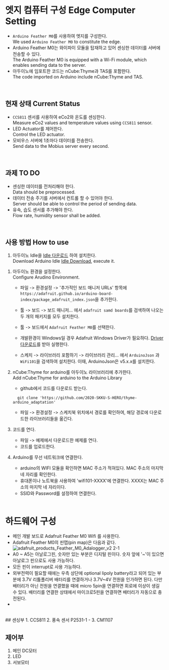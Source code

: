 <br>

# 엣지 컴퓨터 구성 Edge Computer Setting  
- `Arduino Feather M0`를 사용하여 엣지를 구성한다.  
We used `Arduino Feather M0` to constitute the edge.<br>
- Arduino Feather M0는 와이파이 모듈을 탑재하고 있어 센싱한 데이터를 서버에 전송할 수 있다.  
The Arduino Feather M0 is equipped with a Wi-Fi module, which enables sending data to the server.<br>
- 아두이노에 임포트한 코드는 nCube:Thyme과 TAS를 포함한다.  
The code imported on Arduino include nCube:Thyme and TAS.
<br>

## 현재 상태 Current Status  
- `CCS811` 센서를 사용하여 eCo2와 온도를 센싱한다.  
Measure eCo2 values and temperature values using `CCS811` sensor.<br>
- LED Actuator를 제어한다.  
Control the LED actuator.<br>
- 모비우스 서버에 1초마다 데이터를 전송한다.  
Send data to the Mobius server every second.<br>
<br>

## 과제  TO DO  
- 센싱한 데이터를 전처리해야 한다.  
Data should be preprocessed.<br>
- 데이터 전송 주기를 서버에서 컨트롤 할 수 있어야 한다.  
Server should be able to control the period of sending data.<br>
- 유속, 습도 센서를 추가해야 한다.  
Flow rate, humidity sensor shall be added.<br>
<br>

## 사용 방법  How to use
1. 아두이노 Idle을 [Idle 다운로드](https://www.arduino.cc/en/Main/Software) 하여 설치한다.  
Download Arduino Idle [Idle Download](https://www.arduino.cc/en/Main/Software), execute it.  
<p></p>

1. 아두이노 환경을 설정한다.  
Configure Arudino Environment.  
   + 파일 -> 환경설정 -> '추가적인 보드 매니저 URLs' 항목에 `https://adafruit.github.io/arduino-board-index/package_adafruit_index.json`을 추가한다.
   <p></p>

   + 툴 -> 보드 -> 보드 매니저... 에서 `adafruit samd boards`를 검색하여 나오는 두 개의 패키지를 모두 설치한다.
   <p></p>

   + 툴 -> 보드에서 `Adafruit Feather M0`를 선택한다.
   <p></p>

   + 개발환경이 Windows일 경우 Adafruit Windows Driver가 필요하다. [Driver다운로드](http://adafru.it/mai)를 받아 실행한다.
   <p></p>

   + 스케치 -> 라이브러리 포함하기 -> 라이브러리 관리... 에서 `ArduinoJson` 과 `WiFi101`을 검색하여 설치한다. 이때, ArduinoJson은 v5.x.x를 설치한다.
   <p></p>


1. nCube:Thyme for arduino를 아두이노 라이브러리에 추가한다.  
Add nCube:Thyme for arduino to the Arduino Library
   + github에서 코드를 다운로드 받는다. 
    ```shell script
      git clone 'https://github.com/2020-SKKU-S-HERO/thyme-arduino_adaptation'
    ```
    <p></p>
    
   + 파일 -> 환경설정 -> 스케치북 위치에서 경로를 확인하여, 해당 경로에 다운로드한 라이브러리들을 옮긴다.

1. 코드를 연다.
   + 파일 -> 예제에서 다운로드한 예제를 연다.
   + 코드를 업로드한다.
1. Arduino를 무선 네트워크에 연결한다.
   + arduino의 WIFI 모듈을 확인하면 MAC 주소가 적혀있다. MAC 주소의 마지막 네 자리를 확인한다.
   + 휴대폰이나 노트북을 사용하여 'wifi101-XXXX'에 연결한다. XXXX는 MAC 주소의 마지막 네 자리이다.
   + SSID와 Password를 설정하여 연결한다.
   <br>

# 하드웨어 구성
- 메인 개발 보드로 Adafruit Feather M0 Wifi 를 사용한다.
- Adafruit Feather M0의 핀맵(pin map)은 다음과 같다.
![adafruit_products_Feather_M0_Adalogger_v2 2-1](https://user-images.githubusercontent.com/55867737/91269487-2e960500-e7b2-11ea-8d9e-fb5234678efe.png)
- A0 ~ A5는 아날로그핀, 숫자만 있는 부분은 디지털 핀이다. 숫자 앞에 '~'이 있으면 아날로그 핀으로도 사용 가능하다.
- 모든 핀이 interrupt로 사용 가능하다.
- 외부전력이 필요할 때에는 우측 상단에 optional lipoly battery라고 되어 있는 부분에 3.7V 리튬폴리버 배터리를 연결하거나 3.7V~4V 전원을 인가하면 된다. 다만 배터리가 아닌 전원을 연결했을 때에 micro 5pin을 연결하면 회로에 이상이 생길 수 있다. 배터리를 연결한 상태에서 마이크로5핀을 연결하면 배터리가 자동으로 충전된다.
- 

   <br>
## 센싱부
1. CCS811
2. 풍속 센서 P2531-1
   -
3. CM1107

## 제어부
1. 메인 DC모터
2. LED
3. 서보모터
<br>
